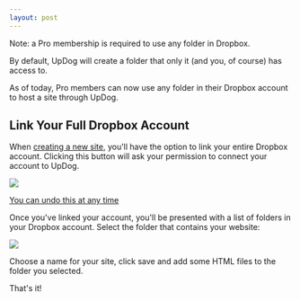 ```yaml
---
layout: post
---
```


<div class='notice' style='margin-top:10px;'>
  Note: a Pro membership is required to use any folder in Dropbox.
</div>

By default, UpDog will create a folder that only it (and you, of course) has access to.

As of today, Pro members can now use any folder in their Dropbox account to host
a site through UpDog.

## Link Your Full Dropbox Account

When [creating a new site](https://updog.co/new), you'll have the option to link
your entire Dropbox account. Clicking this button will ask your permission to
connect your account to UpDog.

![](https://dl.dropbox.com/s/51mqkku99jznq6o/Screenshot%202016-11-17%2019.07.01.png?dl=0)

[You can undo this at any time](http://www.wikihow.com/Unlink-an-App-in-Dropbox)

Once you've linked your account, you'll be presented with a list of folders in
your Dropbox account. Select the folder that contains your website:

![](https://dl.dropbox.com/s/gi2vyal9ldjz3vg/Screenshot%202016-11-17%2019.11.34.png?dl=0)

Choose a name for your site, click save and add some HTML files to the folder you selected.

That's it!